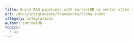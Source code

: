 ```yaml
---
title: Build RAG pipelines with SurrealDB as vector store
url: /docs/integrations/frameworks/llama-index
category: Integrations
author: surrealdb
topics:
  - ai
---
```


